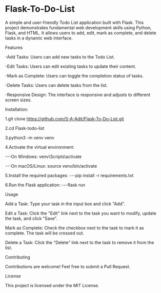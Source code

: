 # Flask-To-Do-List
A simple and user-friendly Todo List application built with Flask. This project demonstrates fundamental web development skills using Python, Flask, and HTML. It allows users to add, edit, mark as complete, and delete tasks in a dynamic web interface.


Features

-Add Tasks: Users can add new tasks to the Todo List.

-Edit Tasks: Users can edit existing tasks to update their content.

-Mark as Complete: Users can toggle the completion status of tasks.

-Delete Tasks: Users can delete tasks from the list.

-Responsive Design: The interface is responsive and adjusts to different screen sizes.


Installation:

1.git clone https://github.com/S-A-Adit/Flask-To-Do-List.git

2.cd Flask-todo-list

3.python3 -m venv venv

4.Activate the virtual environment:

---On Windows:
         venv\Scripts\activate
         
---On macOS/Linux:
         source venv/bin/activate
         
5.Install the required packages:
---pip install -r requirements.txt

6.Run the Flask application:
---flask run



Usage

Add a Task: Type your task in the input box and click "Add".

Edit a Task: Click the "Edit" link next to the task you want to modify, update the task, and click "Save".

Mark as Complete: Check the checkbox next to the task to mark it as complete. The task will be crossed out.

Delete a Task: Click the "Delete" link next to the task to remove it from the list.



Contributing

Contributions are welcome! Feel free to submit a Pull Request.



License

This project is licensed under the MIT License.



